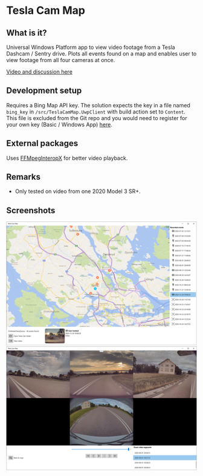 # Tesla Cam Map
## What is it?
Universal Windows Platform app to view video footage from a Tesla Dashcam / Sentry drive. Plots all events found on a map and enables user to view footage from all four cameras at once.

[Video and discussion here](https://www.reddit.com/r/teslamotors/comments/lxzhv4/i_put_together_a_windows_tesla_cam_viewer_app/)

## Development setup
Requires a Bing Map API key. The solution expects the key in a file named `bing_key` in `/src/TeslaCamMap.UwpClient` with build action set to `Content`. This file is excluded from the Git repo and you would need to register for your own key (Basic / Windows App) [here](https://www.microsoft.com/en-us/maps/create-a-bing-maps-key).

## External packages
Uses [FFMpegInteropX](https://github.com/ffmpeginteropx/FFmpegInteropX) for better video playback.

## Remarks
* Only tested on video from one 2020 Model 3 SR+.

## Screenshots
![Map view](https://github.com/grankko/TeslaCamMap/raw/main/screenshot_map.png)
![Video view](https://github.com/grankko/TeslaCamMap/raw/main/screenshot_video.png)
